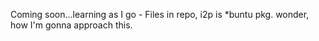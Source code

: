 Coming soon...learning as I go - Files in repo, i2p is *buntu pkg. wonder, how I'm gonna approach this.